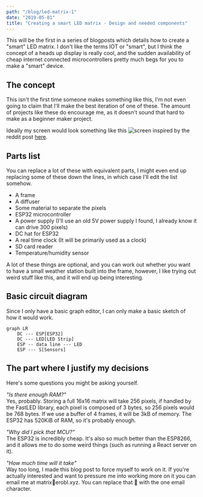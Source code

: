```yaml
---
path: "/blog/led-matrix-1"
date: "2019-05-01"
title: "Creating a smart LED matrix - Design and needed components"
---
```


This will be the first in a series of blogposts which details how to create
a "smart" LED matrix.
I don't like the terms IOT or "smart", but I think the concept of a heads
up display is really cool, and the sudden availability of cheap internet
connected microcontrollers pretty much begs for you to make a "smart" device.

## The concept
This isn't the first time someone makes something like this, I'm not even going
to claim that I'll make the best iteration of one of these. 
The amount of projects like these do encourage me, as it doesn't sound that hard
to make as a beginner maker project.

Ideally my screen would look something like this
![screen](https://i.imgur.com/27g2ZqP.jpg)
inspired by the reddit post [here](https://www.reddit.com/r/DIY/comments/6c50r3/16x16_led_matrix/).

## Parts list
You can replace a lot of these with equivalent parts, I might even end up replacing some of these down the lines, in which case I'll edit the list somehow.
- A frame
- A diffuser
- Some material to separate the pixels
- ESP32 microcontroller
- A power supply (I'll use an old 5V power supply I found, I already know it can drive 300 pixels)
- DC hat for ESP32
- A real time clock (It will be primarily used as a clock)
- SD card reader
- Temperature/humidity sensor

A lot of these things are optional, and you can work out whether you want to have a small weather station built into the frame, however, I like trying out weird stuff like this, and it will end up being interesting.

## Basic circuit diagram
Since I only have a basic graph editor, I can only make a basic sketch of how it would work.
```mermaid
graph LR
    DC --- ESP[ESP32]
    DC --- LED[LED Strip]
    ESP -- data line --- LED
    ESP --- S[Sensors]
```

## The part where I justify my decisions
Here's some questions you might be asking yourself.

*"Is there enough RAM?"*  
Yes, probably. Storing a full 16x16 matrix will take 256 pixels, if handled by
the FastLED library, each pixel is composed of 3 bytes, so 256 pixels would be 768 bytes.
If we use a buffer of 4 frames, it will be 3kB of memory. The ESP32 has 520KiB of RAM, so it's probably enough.

*"Why did I pick that MCU?"*  
The ESP32 is incredibly cheap. It's also so much better than the ESP8266, and
it allows me to do some weird things (such as running a React server on it).

*"How much time will it take"*  
Way too long, I made this blog post to force myself to work on it. If you're 
actually interested and want to pressure me into working more on it you can
email me at matrix🎩erobl.xyz. You can replace that 🎩 with the one email character.
